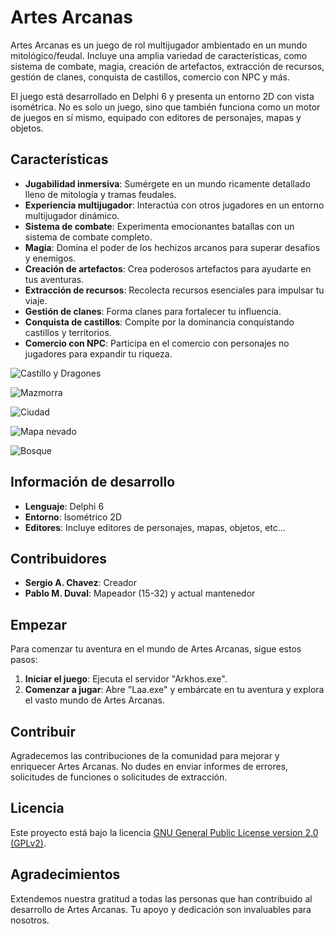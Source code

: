 
# Artes Arcanas

Artes Arcanas es un juego de rol multijugador ambientado en un mundo mitológico/feudal. Incluye una amplia variedad de características, como sistema de combate, magia, creación de artefactos, extracción de recursos, gestión de clanes, conquista de castillos, comercio con NPC y más.

El juego está desarrollado en Delphi 6 y presenta un entorno 2D con vista isométrica. No es solo un juego, sino que también funciona como un motor de juegos en sí mismo, equipado con editores de personajes, mapas y objetos.

## Características

- **Jugabilidad inmersiva**: Sumérgete en un mundo ricamente detallado lleno de mitología y tramas feudales.
- **Experiencia multijugador**: Interactúa con otros jugadores en un entorno multijugador dinámico.
- **Sistema de combate**: Experimenta emocionantes batallas con un sistema de combate completo.
- **Magia**: Domina el poder de los hechizos arcanos para superar desafíos y enemigos.
- **Creación de artefactos**: Crea poderosos artefactos para ayudarte en tus aventuras.
- **Extracción de recursos**: Recolecta recursos esenciales para impulsar tu viaje.
- **Gestión de clanes**: Forma clanes para fortalecer tu influencia.
- **Conquista de castillos**: Compite por la dominancia conquistando castillos y territorios.
- **Comercio con NPC**: Participa en el comercio con personajes no jugadores para expandir tu riqueza.

![Castillo y Dragones](https://a.fsdn.com/con/app/proj/artes-arcanas/screenshots/Castillo%20y%20Dragones.jpg)

![Mazmorra](https://a.fsdn.com/con/app/proj/artes-arcanas/screenshots/Mazmorras.jpg)

![Ciudad](https://a.fsdn.com/con/app/proj/artes-arcanas/screenshots/Ciudad.jpg)

![Mapa nevado](https://a.fsdn.com/con/app/proj/artes-arcanas/screenshots/Nieve.jpg)

![Bosque](https://a.fsdn.com/con/app/proj/artes-arcanas/screenshots/Bosques.jpg)

## Información de desarrollo

- **Lenguaje**: Delphi 6
- **Entorno**: Isométrico 2D
- **Editores**: Incluye editores de personajes, mapas, objetos, etc...

## Contribuidores

- **Sergio A. Chavez**: Creador
- **Pablo M. Duval**: Mapeador (15-32) y actual mantenedor

## Empezar

Para comenzar tu aventura en el mundo de Artes Arcanas, sigue estos pasos:

1. **Iniciar el juego**: Ejecuta el servidor "Arkhos.exe".
2. **Comenzar a jugar**: Abre "Laa.exe" y embárcate en tu aventura y explora el vasto mundo de Artes Arcanas.

## Contribuir

Agradecemos las contribuciones de la comunidad para mejorar y enriquecer Artes Arcanas. No dudes en enviar informes de errores, solicitudes de funciones o solicitudes de extracción.

## Licencia

Este proyecto está bajo la licencia [GNU General Public License version 2.0 (GPLv2)](https://www.gnu.org/licenses/old-licenses/gpl-2.0.en.html).

## Agradecimientos

Extendemos nuestra gratitud a todas las personas que han contribuido al desarrollo de Artes Arcanas. Tu apoyo y dedicación son invaluables para nosotros.

